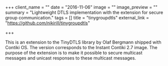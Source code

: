 +++
client_name = ""
date = "2016-11-06"
image = ""
image_preview = ""
summary = "Lightweight DTLS implementation with the extension for secure group communication."
tags = []
title = "tinygroupdtls"
external_link = "https://github.com/nikirill/tinygroupdtls"

+++

This is an extension to the TinyDTLS library by Olaf Bergmann shipped with Contiki OS.
The version corresponds to the Instant Contiki 2.7 image.
The purpose of the extension is to make it possible to secure multicast messages and
unicast responses to these multicast messages.